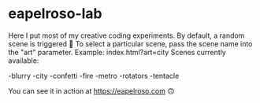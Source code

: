# eapelroso-lab

Here I put most of my creative coding experiments.
By default, a random scene is triggered 🎲 
To select a particular scene, pass the scene name into the "art" parameter.
Example: index.html?art=city
Scenes currently available:

-blurry
-city
-confetti
-fire
-metro
-rotators
-tentacle

You can see it in action at https://eapelroso.com 🙃
